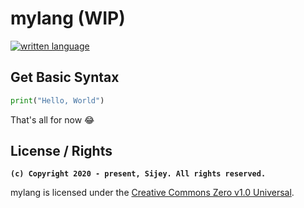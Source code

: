 # mylang (WIP)

[![written language](https://img.shields.io/badge/Written_Language-Golang-00ADD8?style=for-the-badge&logo=go)](https://go.dev/)

## Get Basic Syntax

```py
print("Hello, World")
```

That's all for now 😂

## License / Rights
**`(c) Copyright 2020 - present, Sijey. All rights reserved.`**

mylang is licensed under the [Creative Commons Zero v1.0 Universal](https://creativecommons.org/).
